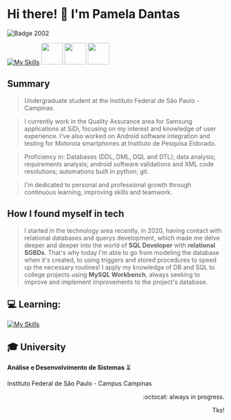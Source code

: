 # Hi there! 👋 I'm Pamela Dantas
![Badge 2002](http://img.shields.io/static/v1?label=2002&message=%20SHE/HER&color=red&style=for-the-badge)

[![My Skills](https://skillicons.dev/icons?i=mysql,git,py)](https://skillicons.dev)
            <img src="https://cdn.jsdelivr.net/gh/devicons/devicon@latest/icons/sqldeveloper/sqldeveloper-original.svg"  width="50" height="50" />
            <img loading="lazy" src="https://cdn.jsdelivr.net/gh/devicons/devicon/icons/android/android-original.svg" width="50" height="50"/> 
            <img loading="lazy" src="https://cdn.jsdelivr.net/gh/devicons/devicon/icons/jira/jira-original-wordmark.svg" width="50" height="50"/>

## Summary
> Undergraduate student at the Instituto Federal de São Paulo - Campinas.

> I currently work in the Quality Assurance area for Samsung applications at SiDi, focusing on my interest and knowledge of user experience.
I've also worked on Android software integration and testing for Motorola smartphones at  Instituto de Pesquisa Eldorado.

>Proficiency in:
> Databases (DDL, DML, DQL and DTL); data analysis; requirements analysis; android software validations and XML code resolutions; automations built in python; git.

> I'm dedicated to personal and professional growth through continuous learning, improving skills and teamwork.


## How I found myself in tech
> I started in the technology area recently, in 2020, having contact with relational databases and querys development, which made me delve deeper and deeper into the world of **SQL Developer** with **relational SGBDs**.
> That's why today I'm able to go from modeling the database when it's created, to using triggers and stored procedures to speed up the necessary routines!
> I apply my knowledge of DB and SQL to college projects using **MySQL Workbench**, always seeking to improve and implement improvements to the project's database.


## :computer: **Learning:**
> 
[![My Skills](https://skillicons.dev/icons?i=cs,js)](https://skillicons.dev)


## :mortar_board: University
**Análise e Desenvolvimento de Sistemas** :hourglass_flowing_sand:

Instituto Federal de São Paulo - Campus Campinas



<p align="right"> :octocat: always in progress. </p>
<p align="right"> Tks! </p>



